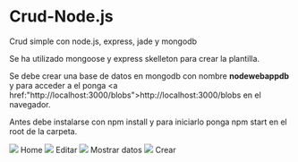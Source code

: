 # Crud-Node.js

Crud simple con node.js, express, jade y mongodb

Se ha utilizado mongoose y express skelleton para crear la plantilla.

Se debe crear una base de datos en mongodb con nombre <b>nodewebappdb</b> y para acceder a el ponga <a href:"http://localhost:3000/blobs">http://localhost:3000/blobs</a> en el navegador.

Antes debe instalarse con npm install y para iniciarlo ponga npm start en el root de la carpeta.

<img src="http://i.imgur.com/DJIj2nC.png">
Home

<img src="http://i.imgur.com/dD5jKkk.png">
Editar

<img src="http://i.imgur.com/CKezwnS.png">
Mostrar datos

<img src="http://i.imgur.com/C3sxtcW.png">
Crear
